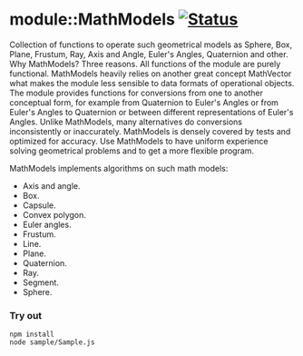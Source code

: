 
# module::MathModels [![Status](https://github.com/Wandalen/wMathModels/workflows/Test/badge.svg)](https://github.com/Wandalen/wMathModels/actions?query=workflow%3ATest)

Collection of functions to operate such geometrical models as Sphere, Box, Plane, Frustum, Ray, Axis and Angle, Euler's Angles, Quaternion and other. Why MathModels? Three reasons. All functions of the module are purely functional. MathModels heavily relies on another great concept MathVector what makes the module less sensible to data formats of operational objects. The module provides functions for conversions from one to another conceptual form, for example from Quaternion to Euler's Angles or from Euler's Angles to Quaternion or between different representations of Euler's Angles. Unlike MathModels, many alternatives do conversions inconsistently or inaccurately. MathModels is densely covered by tests and optimized for accuracy. Use MathModels to have uniform experience solving geometrical problems and to get a more flexible program.

MathModels implements algorithms on such math models:

- Axis and angle.
- Box.
- Capsule.
- Convex polygon.
- Euler angles.
- Frustum.
- Line.
- Plane.
- Quaternion.
- Ray.
- Segment.
- Sphere.

### Try out
```
npm install
node sample/Sample.js
```
